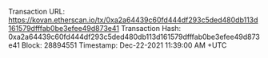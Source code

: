 Transaction URL: https://kovan.etherscan.io/tx/0xa2a64439c60fd444df293c5ded480db113d161579dfffab0be3efee49d873e41
Transaction Hash: 0xa2a64439c60fd444df293c5ded480db113d161579dfffab0be3efee49d873e41
Block: 28894551
Timestamp: Dec-22-2021 11:39:00 AM +UTC
